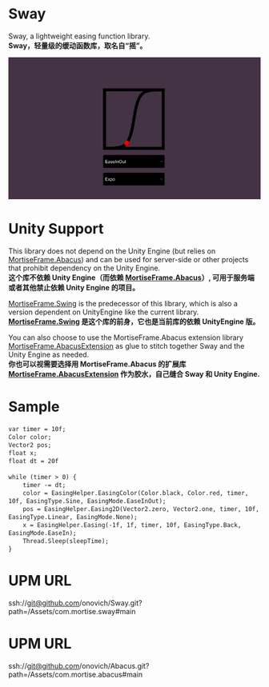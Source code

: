 # Sway
Sway, a lightweight easing function library. <br/>
**Sway，轻量级的缓动函数库，取名自“摇”。**

![](https://github.com/onovich/Sway/blob/main/Assets/com.mortise.sway/Resource_Sample/spr_scr_shoot.png)

# Unity Support
This library does not depend on the Unity Engine (but relies on [MortiseFrame.Abacus](https://github.com/onovich/MortiseFrame.Abacus)) and can be used for server-side or other projects that prohibit dependency on the Unity Engine.<br/>
**这个库不依赖 Unity Engine（而依赖 [MortiseFrame.Abacus](https://github.com/onovich/MortiseFrame.Abacus)）, 可用于服务端或者其他禁止依赖 Unity Engine 的项目。**

[MortiseFrame.Swing](https://github.com/onovich/MortiseFrame.Swing) is the predecessor of this library, which is also a version dependent on UnityEngine like the current library.<br/>
**[MortiseFrame.Swing](https://github.com/onovich/MortiseFrame.Swing) 是这个库的前身，它也是当前库的依赖 UnityEngine 版。**

You can also choose to use the MortiseFrame.Abacus extension library [MortiseFrame.AbacusExtension](https://github.com/onovich/MortiseFrame.AbacusExtension) as glue to stitch together Sway and the Unity Engine as needed.<br/>
**你也可以视需要选择用 MortiseFrame.Abacus 的扩展库 [MortiseFrame.AbacusExtension](https://github.com/onovich/MortiseFrame.AbacusExtension) 作为胶水，自己缝合 Sway 和 Unity Engine.**

# Sample
```
var timer = 10f;
Color color;
Vector2 pos;
float x;
float dt = 20f

while (timer > 0) {
    timer -= dt;
    color = EasingHelper.EasingColor(Color.black, Color.red, timer, 10f, EasingType.Sine, EasingMode.EaseInOut); 
    pos = EasingHelper.Easing2D(Vector2.zero, Vector2.one, timer, 10f, EasingType.Linear, EasingMode.None);
    x = EasingHelper.Easing(-1f, 1f, timer, 10f, EasingType.Back, EasingMode.EaseIn);
    Thread.Sleep(sleepTime);
}
```

# UPM URL
ssh://git@github.com/onovich/Sway.git?path=/Assets/com.mortise.sway#main

# UPM URL
ssh://git@github.com/onovich/Abacus.git?path=/Assets/com.mortise.abacus#main
